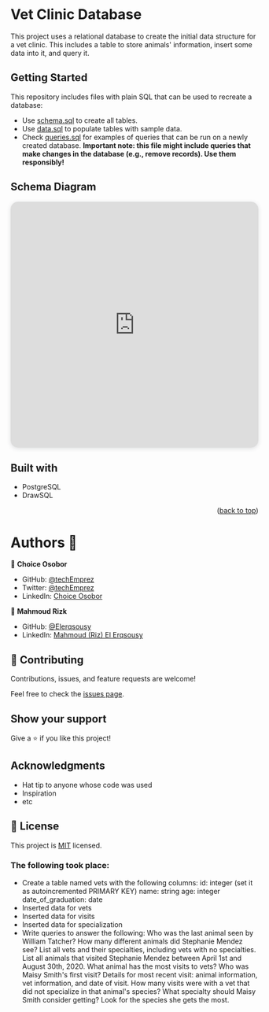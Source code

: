 <!-- @format -->

# Vet Clinic Database

This project uses a relational database to create the initial data structure for a vet clinic. This includes a table to store animals' information, insert some data into it, and query it.

## Getting Started

This repository includes files with plain SQL that can be used to recreate a database:

- Use [schema.sql](./schema.sql) to create all tables.
- Use [data.sql](./data.sql) to populate tables with sample data.
- Check [queries.sql](./queries.sql) for examples of queries that can be run on a newly created database. **Important note: this file might include queries that make changes in the database (e.g., remove records). Use them responsibly!**

## Schema Diagram

<iframe width="100%" height="500px" style="box-shadow: 0 2px 8px 0 rgba(63,69,81,0.16); border-radius:15px;" allowtransparency="true" allowfullscreen="true" scrolling="no" title="Embedded DrawSQL IFrame" frameborder="0" src="https://drawsql.app/teams/ruby-1/diagrams/schema-diagram/embed"></iframe>

## Built with

- PostgreSQL
- DrawSQL

<p align="right">(<a href="#top">back to top</a>)</p>

# Authors :bookmark_tabs:

👤 **Choice Osobor**

- GitHub: [@techEmprez](https://github.com/techEmprez)
- Twitter: [@techEmprez](https://twitter.com/techEmprez)
- LinkedIn: [Choice Osobor](https://www.linkedin.com/in/choice-osobor/)

👤 **Mahmoud Rizk**

- GitHub: [@Elerqsousy](https://github.com/Elerqsousy)
- LinkedIn: [Mahmoud (Riz) El Erqsousy](https://www.linkedin.com/in/mahmoud-rizk-elerqsousy/)

## 🤝 Contributing

Contributions, issues, and feature requests are welcome!

Feel free to check the [issues page](../../issues/).

## Show your support

Give a ⭐️ if you like this project!

## Acknowledgments

- Hat tip to anyone whose code was used
- Inspiration
- etc

## 📝 License

This project is [MIT](./MIT.md) licensed.

### The following took place:

- Create a table named vets with the following columns:
  id: integer (set it as autoincremented PRIMARY KEY)
  name: string
  age: integer
  date_of_graduation: date
- Inserted data for vets
- Inserted data for visits
- Inserted data for specialization
- Write queries to answer the following:
  Who was the last animal seen by William Tatcher?
  How many different animals did Stephanie Mendez see?
  List all vets and their specialties, including vets with no specialties.
  List all animals that visited Stephanie Mendez between April 1st and August 30th, 2020.
  What animal has the most visits to vets?
  Who was Maisy Smith's first visit?
  Details for most recent visit: animal information, vet information, and date of
  visit.
  How many visits were with a vet that did not specialize in that animal's species?
  What specialty should Maisy Smith consider getting? Look for the species she gets
  the most.
